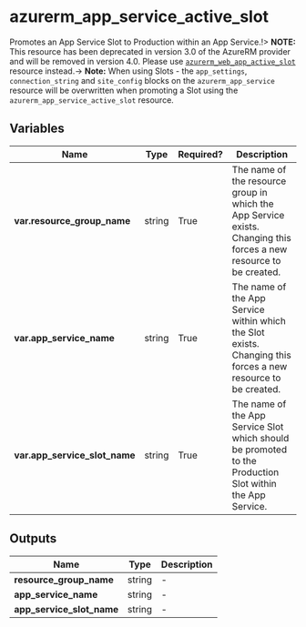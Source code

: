 # azurerm_app_service_active_slot

Promotes an App Service Slot to Production within an App Service.!> **NOTE:** This resource has been deprecated in version 3.0 of the AzureRM provider and will be removed in version 4.0. Please use [`azurerm_web_app_active_slot`](https://registry.terraform.io/providers/hashicorp/azurerm/latest/docs/resources/web_app_active_slot) resource instead.-> **Note:** When using Slots - the `app_settings`, `connection_string` and `site_config` blocks on the `azurerm_app_service` resource will be overwritten when promoting a Slot using the `azurerm_app_service_active_slot` resource.

## Variables

| Name | Type | Required? |  Description |
| ---- | ---- | --------- |  ----------- |
| **var.resource_group_name** | string | True | The name of the resource group in which the App Service exists. Changing this forces a new resource to be created. | 
| **var.app_service_name** | string | True | The name of the App Service within which the Slot exists. Changing this forces a new resource to be created. | 
| **var.app_service_slot_name** | string | True | The name of the App Service Slot which should be promoted to the Production Slot within the App Service. | 



## Outputs

| Name | Type | Description |
| ---- | ---- | --------- | 
| **resource_group_name** | string  | - | 
| **app_service_name** | string  | - | 
| **app_service_slot_name** | string  | - | 